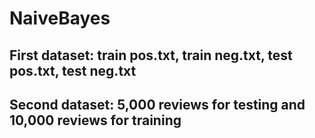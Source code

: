 # NaiveBayes

## First dataset:  train pos.txt, train neg.txt, test pos.txt, test neg.txt

## Second dataset: 5,000 reviews for testing and 10,000 reviews for training

